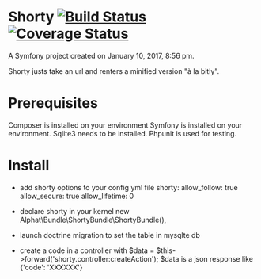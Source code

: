Shorty  [![Build Status](https://travis-ci.org/allphat/shorty.svg?branch=master)](https://travis-ci.org/allphat/shorty) [![Coverage Status](https://coveralls.io/repos/github/allphat/shorty/badge.svg?branch=master)](https://coveralls.io/github/allphat/shorty?branch=master)
=======

A Symfony project created on January 10, 2017, 8:56 pm.

Shorty justs take an url and renters a minified version "à la bitly".

Prerequisites
==============

Composer is installed on your environment
Symfony is installed on your environment.
Sqlite3 needs to be installed.
Phpunit is used for testing.


Install
=========

- add shorty options to your config yml file
    shorty:
        allow_follow:   true
        allow_secure:   true
        allow_lifetime: 0

- declare  shorty in your kernel new Alphat\Bundle\ShortyBundle\ShortyBundle(),

- launch doctrine migration to set the table in mysqlte db


- create a code in a controller with $data = $this->forward('shorty.controller:createAction');
    $data is a json response like {'code': 'XXXXXX'}
